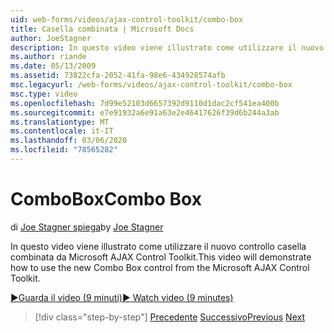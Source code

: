 ```yaml
---
uid: web-forms/videos/ajax-control-toolkit/combo-box
title: Casella combinata | Microsoft Docs
author: JoeStagner
description: In questo video viene illustrato come utilizzare il nuovo controllo casella combinata da Microsoft AJAX Control Toolkit.
ms.author: riande
ms.date: 05/13/2009
ms.assetid: 73822cfa-2052-41fa-98e6-434928574afb
msc.legacyurl: /web-forms/videos/ajax-control-toolkit/combo-box
msc.type: video
ms.openlocfilehash: 7d99e52103d6657392d9110d1dac2cf541ea400b
ms.sourcegitcommit: e7e91932a6e91a63e2e46417626f39d6b244a3ab
ms.translationtype: MT
ms.contentlocale: it-IT
ms.lasthandoff: 03/06/2020
ms.locfileid: "78565282"
---
```

# <a name="combo-box"></a><span data-ttu-id="2e43d-103">ComboBox</span><span class="sxs-lookup"><span data-stu-id="2e43d-103">Combo Box</span></span>

<span data-ttu-id="2e43d-104">di [Joe Stagner spiega](https://github.com/JoeStagner)</span><span class="sxs-lookup"><span data-stu-id="2e43d-104">by [Joe Stagner](https://github.com/JoeStagner)</span></span>

<span data-ttu-id="2e43d-105">In questo video viene illustrato come utilizzare il nuovo controllo casella combinata da Microsoft AJAX Control Toolkit.</span><span class="sxs-lookup"><span data-stu-id="2e43d-105">This video will demonstrate how to use the new Combo Box control from the Microsoft AJAX Control Toolkit.</span></span>

[<span data-ttu-id="2e43d-106">&#9654;Guarda il video (9 minuti)</span><span class="sxs-lookup"><span data-stu-id="2e43d-106">&#9654; Watch video (9 minutes)</span></span>](https://channel9.msdn.com/Blogs/ASP-NET-Site-Videos/combo-box)

> [!div class="step-by-step"]
> <span data-ttu-id="2e43d-107">[Precedente](color-picker.md)
> [Successivo](editor-control.md)</span><span class="sxs-lookup"><span data-stu-id="2e43d-107">[Previous](color-picker.md)
[Next](editor-control.md)</span></span>
